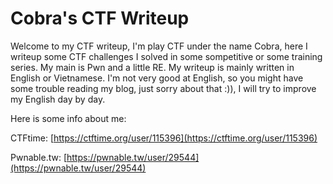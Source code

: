 # Cobra's CTF Writeup

Welcome to my CTF writeup, I'm play CTF under the name Cobra, here I writeup some CTF challenges I solved in some sompetitive or some training series. My main is Pwn and a little RE. My writeup is mainly written in English or Vietnamese. I'm not very good at English, so you might have some trouble reading my blog, just sorry about that :)), I will try to improve my English day by day.

Here is some info about me:

CTFtime: [https://ctftime.org/user/115396](https://ctftime.org/user/115396)

Pwnable.tw: [https://pwnable.tw/user/29544](https://pwnable.tw/user/29544)
